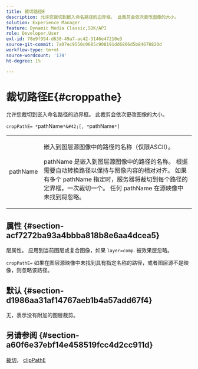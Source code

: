 ```yaml
---
title: 裁切路径E
description: 允许您裁切到嵌入命名路径的边界框。 此裁剪会依次更改图像的大小。
solution: Experience Manager
feature: Dynamic Media Classic,SDK/API
role: Developer,User
exl-id: 78e9f994-d638-49a7-ac42-3146e47210e3
source-git-commit: 7a07ec9550c0685c908191dd6806d5b84678820d
workflow-type: tm+mt
source-wordcount: '174'
ht-degree: 1%

---
```


# 裁切路径E{#croppathe}

允许您裁切到嵌入命名路径的边界框。 此裁剪会依次更改图像的大小。

`cropPathE= *`pathName`*&#42;[, *`pathName`*]`

<table id="table_598304852E844456AB3AC9FF1F178B71"> 
 <tbody> 
  <tr> 
   <td colname="col1"> <p><span class="codeph"><span class="varname"> pathName</span></span> </p> </td> 
   <td colname="col2"> <p>嵌入到图层源图像中的路径的名称（仅限ASCII）。 </p> <p> <span class="codeph"><span class="varname"> pathName</span></span> 是嵌入到图层源图像中的路径的名称。 根据需要自动转换路径以保持与图像内容的相对对齐。 如果有多个 <span class="codeph"><span class="varname"> pathName</span></span> 指定时，服务器将裁切到每个路径的定界框，一次裁切一个。 任何 <span class="codeph"><span class="varname"> pathName</span></span> 在源映像中未找到将忽略。 </p> </td> 
  </tr> 
 </tbody> 
</table>

## 属性 {#section-acf7272ba93a4bbba818b8e6aa4dcea5}

层属性。 应用到当前图层或复合图像，如果 `layer=comp`. 被效果层忽略。

`cropPathE=` 如果在图层源映像中未找到具有指定名称的路径，或者图层源不是映像，则忽略该路径。

## 默认 {#section-d1986aa31af14767aeb1b4a57add67f4}

无，表示没有附加的图层裁剪。

## 另请参阅 {#section-a60f6e37ebf14e458519fcc4d2cc911d}

[裁切](../../../../../is-api/http-ref/image-serving-api-ref/c-http-protocol-reference/c-command-reference/r-crop.md#reference-6fd0f6399966446ab4425ce050572eab)， [clipPathE](../../../../../is-api/http-ref/image-serving-api-ref/c-http-protocol-reference/c-command-reference/r-clippath.md#reference-8139b1b52dc54749b51b109521ddf83d)
